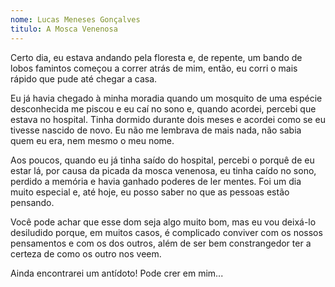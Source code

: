 ```yaml
---
nome: Lucas Meneses Gonçalves 
titulo: A Mosca Venenosa
---
```


Certo dia, eu estava andando pela floresta e, de repente, um bando de lobos famintos começou a correr atrás de mim, então, eu corri o mais rápido que pude até chegar a casa.

Eu já havia chegado à minha moradia quando um mosquito de uma espécie desconhecida me piscou e eu caí no sono e, quando acordei, percebi que estava no hospital. Tinha dormido durante dois meses e acordei como se eu tivesse nascido de novo. Eu não me lembrava de mais nada, não sabia quem eu era, nem mesmo o meu nome.

Aos poucos, quando eu já tinha saído do hospital, percebi o porquê de eu estar lá, por causa da picada da mosca venenosa, eu tinha caído no sono, perdido a memória e havia ganhado poderes de ler mentes. Foi um dia muito especial e, até hoje, eu posso saber no que as pessoas estão pensando.

Você pode achar que esse dom seja algo muito bom, mas eu vou deixá-lo desiludido porque, em muitos casos, é complicado conviver com os nossos pensamentos e com os dos outros, além de ser bem constrangedor ter a certeza de como os outro nos veem.

Ainda encontrarei um  antídoto! Pode crer em mim...

